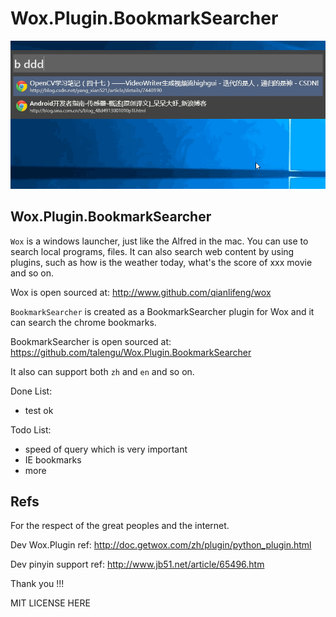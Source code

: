 Wox.Plugin.BookmarkSearcher
============================

![demo](doc/demo.gif)

## Wox.Plugin.BookmarkSearcher

`Wox` is a windows launcher, just like the Alfred in the mac. You can use to search local programs, files. It can also search web content by using plugins, such as how is the weather today, what's the score of xxx movie and so on.

Wox is open sourced at: http://www.github.com/qianlifeng/wox

`BookmarkSearcher` is created as a BookmarkSearcher plugin for Wox and it can search the chrome bookmarks.

BookmarkSearcher is open sourced at: https://github.com/talengu/Wox.Plugin.BookmarkSearcher

It also can support both `zh` and `en` and so on.

Done List:
- test ok  

Todo List:
-  speed of query which is very important
-  IE bookmarks
-  more


## Refs
For the respect of the great peoples and the internet.

Dev Wox.Plugin ref: http://doc.getwox.com/zh/plugin/python_plugin.html  


Dev pinyin support ref: http://www.jb51.net/article/65496.htm

Thank you !!!

MIT LICENSE HERE
